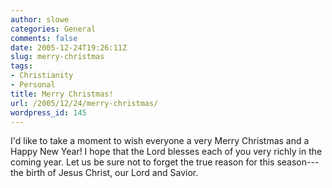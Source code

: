 ```yaml
---
author: slowe
categories: General
comments: false
date: 2005-12-24T19:26:11Z
slug: merry-christmas
tags:
- Christianity
- Personal
title: Merry Christmas!
url: /2005/12/24/merry-christmas/
wordpress_id: 145
---
```


I'd like to take a moment to wish everyone a very Merry Christmas and a Happy New Year! I hope that the Lord blesses each of you very richly in the coming year. Let us be sure not to forget the true reason for this season---the birth of Jesus Christ, our Lord and Savior.
